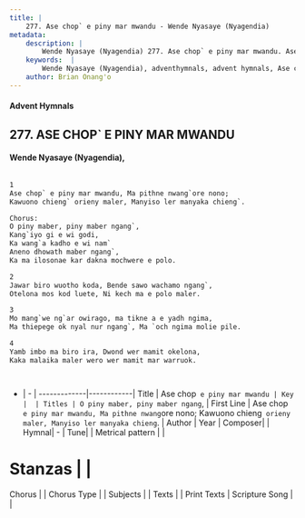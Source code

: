 ```yaml
---
title: |
    277. Ase chop` e piny mar mwandu - Wende Nyasaye (Nyagendia)
metadata:
    description: |
        Wende Nyasaye (Nyagendia) 277. Ase chop` e piny mar mwandu. Ase chop` e piny mar mwandu, Ma pithne nwang`ore nono; Kawuono chieng` orieny maler, Manyiso ler manyaka chieng`.  Chorus: O piny maber, piny maber ngang`, Kang`iyo gi e wi godi, Ka wang`a kadho e wi nam` Aneno dhowath maber ngang`, Ka ma ilosonae kar dakna mochwere e polo.  
    keywords:  |
        Wende Nyasaye (Nyagendia), adventhymnals, advent hymnals, Ase chop` e piny mar mwandu, Ase chop` e piny mar mwandu, Ma pithne nwang`ore nono; Kawuono chieng` orieny maler, Manyiso ler manyaka chieng`.. O piny maber, piny maber ngang`,
    author: Brian Onang'o
---
```


#### Advent Hymnals
## 277. ASE CHOP` E PINY MAR MWANDU
####  Wende Nyasaye (Nyagendia),

```txt

1
Ase chop` e piny mar mwandu, Ma pithne nwang`ore nono;
Kawuono chieng` orieny maler, Manyiso ler manyaka chieng`.

Chorus:
O piny maber, piny maber ngang`,
Kang`iyo gi e wi godi,
Ka wang`a kadho e wi nam`
Aneno dhowath maber ngang`,
Ka ma ilosonae kar dakna mochwere e polo.

2
Jawar biro wuotho koda, Bende sawo wachamo ngang`,
Otelona mos kod luete, Ni kech ma e polo maler.

3
Mo mang`we ng`ar owirago, ma tikne a e yadh ngima,
Ma thiepege ok nyal nur ngang`, Ma `och ngima molie pile.

4
Yamb imbo ma biro ira, Dwond wer mamit okelona,
Kaka malaika maler wero wer mamit mar warruok.




```

- |   -  |
-------------|------------|
Title | Ase chop` e piny mar mwandu |
Key |  |
Titles | O piny maber, piny maber ngang`, |
First Line | Ase chop` e piny mar mwandu, Ma pithne nwang`ore nono; Kawuono chieng` orieny maler, Manyiso ler manyaka chieng`. |
Author | 
Year | 
Composer| |
Hymnal|  - |
Tune|  |
Metrical pattern | |
# Stanzas |  |
Chorus |  |
Chorus Type |  |
Subjects | |
Texts |  |
Print Texts | 
Scripture Song |  |
    

